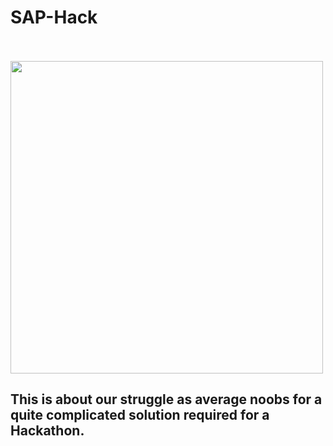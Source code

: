 # **SAP-Hack**
<br>
<br>

<img src="" width="500" >

## **This is about our struggle as average noobs for a quite complicated solution required for a Hackathon.**
